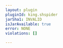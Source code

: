 ```yaml
---
layout: plugin
pluginId: king.shspider
jarSha1: INVALID
isJarAvailable: true
error: NONE
violations: []

---
```

